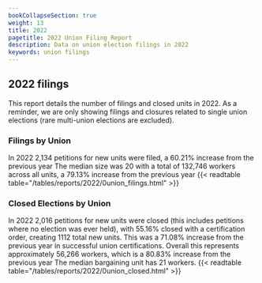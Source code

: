 ```yaml
---
bookCollapseSection: true
weight: 13
title: 2022
pagetitle: 2022 Union Filing Report
description: Data on union election filings in 2022
keywords: union filings
---
```


## 2022 filings

This report details the number of filings and closed units in 2022. As a reminder, we are only showing filings and closures related to single union elections (rare multi-union elections are excluded).

### Filings by Union
In 2022 2,134 petitions for new units were filed, a 60.21% increase from the previous year The median size was 20 with a total of 132,746 workers across all units, a 79.13% increase from the previous year
{{< readtable table="/tables/reports/2022/0union_filings.html" >}}

### Closed Elections by Union
In 2022 2,016 petitions for new units were closed (this includes petitions where no election was ever held), with 55.16% closed with a certification order, creating 1112 total new units. This was a 71.08% increase from the previous year in successful union certifications. Overall this represents approximately 56,266 workers, which is a 80.83% increase from the previous year The median bargaining unit has 21 workers.
{{< readtable table="/tables/reports/2022/0union_closed.html" >}}
